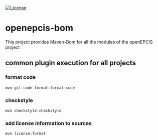 [![License](https://img.shields.io/badge/License-Apache_2.0-blue.svg)](https://opensource.org/licenses/Apache-2.0)

# openepcis-bom
This project provides Maven-Bom for all the modules of the openEPCIS project

## common plugin execution for all projects

### format code
```
mvn git-code-format:format-code 
```

### checkstyle
```
mvn checkstyle:checkstyle 
```

### add license information to sources
```
mvn license:format 
```
